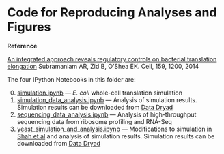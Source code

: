 Code for Reproducing Analyses and Figures
=========================================

**Reference**

[An integrated approach reveals regulatory controls on bacterial translation elongation](http://www.ncbi.nlm.nih.gov/pubmed/25416955)
Subramaniam AR, Zid B, O’Shea EK. Cell, 159, 1200, 2014

The four IPython Notebooks in this folder are:

0. [simulation.ipynb](simulation.ipynb) — *E. coli* whole-cell translation simulation
0. [simulation_data_analysis.ipynb](simulation_data_analysis.ipynb) — Analysis of simulation results. Simulation results can be downloaded from [Data Dryad](http://datadryad.org/resource/doi:10.5061/dryad.ch352)
0. [sequencing_data_analysis.ipynb](sequencing_data_analysis.ipynb) — Analysis of high-throughput sequencing data from ribosome profiling and RNA-Seq
0. [yeast_simulation_and_analysis.ipynb](yeast_simulation_and_analysis.ipynb) — Modifications to simulation in [Shah et al](http://www.ncbi.nlm.nih.gov/pubmed/23791185) and analysis of simulation results. Simulation results can be downloaded from [Data Dryad](http://datadryad.org/resource/doi:10.5061/dryad.ch352) 
